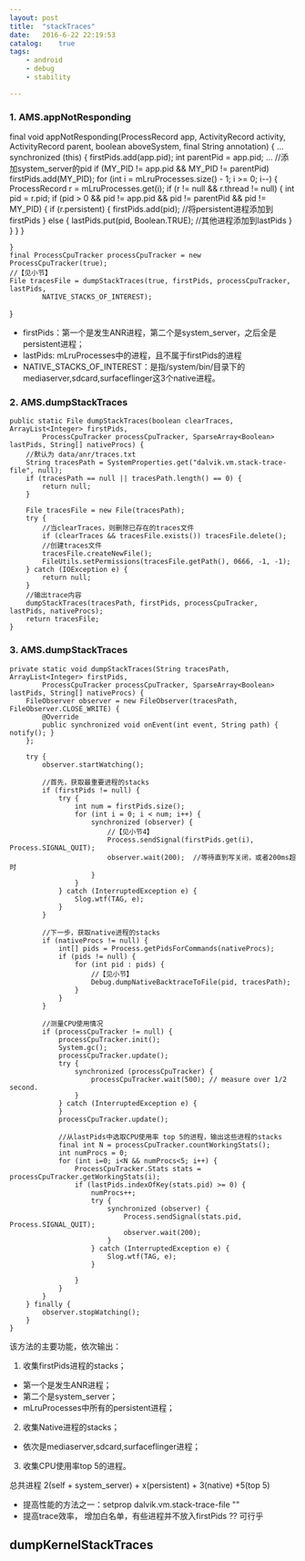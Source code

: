 ```yaml
---
layout: post
title:  "stackTraces"
date:   2016-6-22 22:19:53
catalog:    true
tags:
    - android
    - debug
    - stability

---
```


### 1. AMS.appNotResponding

final void appNotResponding(ProcessRecord app, ActivityRecord activity,
        ActivityRecord parent, boolean aboveSystem, final String annotation) {
    ...
    synchronized (this) {
      firstPids.add(app.pid);
      int parentPid = app.pid;
      ...
      //添加system_server的pid
      if (MY_PID != app.pid && MY_PID != parentPid) firstPids.add(MY_PID);
      for (int i = mLruProcesses.size() - 1; i >= 0; i--) {
          ProcessRecord r = mLruProcesses.get(i);
          if (r != null && r.thread != null) {
              int pid = r.pid;
              if (pid > 0 && pid != app.pid && pid != parentPid && pid != MY_PID) {
                  if (r.persistent) {
                      firstPids.add(pid); //将persistent进程添加到firstPids
                  } else {
                      lastPids.put(pid, Boolean.TRUE); //其他进程添加到lastPids
                  }
              }
          }
      }
        
    }
    final ProcessCpuTracker processCpuTracker = new ProcessCpuTracker(true);
    //【见小节】
    File tracesFile = dumpStackTraces(true, firstPids, processCpuTracker, lastPids,
            NATIVE_STACKS_OF_INTEREST);
}

- firstPids：第一个是发生ANR进程，第二个是system_server，之后全是persistent进程；
- lastPids: mLruProcesses中的进程，且不属于firstPids的进程
- NATIVE_STACKS_OF_INTEREST：是指/system/bin/目录下的mediaserver,sdcard,surfaceflinger这3个native进程。

### 2. AMS.dumpStackTraces

    public static File dumpStackTraces(boolean clearTraces, ArrayList<Integer> firstPids,
            ProcessCpuTracker processCpuTracker, SparseArray<Boolean> lastPids, String[] nativeProcs) {
        //默认为 data/anr/traces.txt
        String tracesPath = SystemProperties.get("dalvik.vm.stack-trace-file", null);
        if (tracesPath == null || tracesPath.length() == 0) {
            return null;
        }

        File tracesFile = new File(tracesPath);
        try {
            //当clearTraces，则删除已存在的traces文件
            if (clearTraces && tracesFile.exists()) tracesFile.delete();
            //创建traces文件
            tracesFile.createNewFile();
            FileUtils.setPermissions(tracesFile.getPath(), 0666, -1, -1);
        } catch (IOException e) {
            return null;
        }
        //输出trace内容
        dumpStackTraces(tracesPath, firstPids, processCpuTracker, lastPids, nativeProcs);
        return tracesFile;
    }

### 3. AMS.dumpStackTraces

    private static void dumpStackTraces(String tracesPath, ArrayList<Integer> firstPids,
            ProcessCpuTracker processCpuTracker, SparseArray<Boolean> lastPids, String[] nativeProcs) {
        FileObserver observer = new FileObserver(tracesPath, FileObserver.CLOSE_WRITE) {
            @Override
            public synchronized void onEvent(int event, String path) { notify(); }
        };

        try {
            observer.startWatching();

            //首先，获取最重要进程的stacks
            if (firstPids != null) {
                try {
                    int num = firstPids.size();
                    for (int i = 0; i < num; i++) {
                        synchronized (observer) {
                            //【见小节4】
                            Process.sendSignal(firstPids.get(i), Process.SIGNAL_QUIT);
                            observer.wait(200);  //等待直到写关闭，或者200ms超时
                        }
                    }
                } catch (InterruptedException e) {
                    Slog.wtf(TAG, e);
                }
            }

            //下一步，获取native进程的stacks
            if (nativeProcs != null) {
                int[] pids = Process.getPidsForCommands(nativeProcs);
                if (pids != null) {
                    for (int pid : pids) {
                        //【见小节】
                        Debug.dumpNativeBacktraceToFile(pid, tracesPath);
                    }
                }
            }

            //测量CPU使用情况
            if (processCpuTracker != null) {
                processCpuTracker.init();
                System.gc();
                processCpuTracker.update();
                try {
                    synchronized (processCpuTracker) {
                        processCpuTracker.wait(500); // measure over 1/2 second.
                    }
                } catch (InterruptedException e) {
                }
                processCpuTracker.update();

                //从lastPids中选取CPU使用率 top 5的进程，输出这些进程的stacks
                final int N = processCpuTracker.countWorkingStats();
                int numProcs = 0;
                for (int i=0; i<N && numProcs<5; i++) {
                    ProcessCpuTracker.Stats stats = processCpuTracker.getWorkingStats(i);
                    if (lastPids.indexOfKey(stats.pid) >= 0) {
                        numProcs++;
                        try {
                            synchronized (observer) {
                                Process.sendSignal(stats.pid, Process.SIGNAL_QUIT);
                                observer.wait(200); 
                            }
                        } catch (InterruptedException e) {
                            Slog.wtf(TAG, e);
                        }

                    }
                }
            }
        } finally {
            observer.stopWatching();
        }
    }
    
该方法的主要功能，依次输出：

1. 收集firstPids进程的stacks；
  - 第一个是发生ANR进程；
  - 第二个是system_server；
  - mLruProcesses中所有的persistent进程；
2. 收集Native进程的stacks；
  - 依次是mediaserver,sdcard,surfaceflinger进程；
3. 收集CPU使用率top 5的进程。

总共进程 2(self + system_server) + x(persistent) + 3(native) +5(top 5)

- 提高性能的方法之一：setprop dalvik.vm.stack-trace-file ""
- 提高trace效率， 增加白名单，有些进程并不放入firstPids ?? 可行乎





## dumpKernelStackTraces
